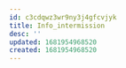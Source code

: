 ```yaml
---
id: c3cdqwz3wr9ny3j4gfcvjyk
title: Info_intermission
desc: ''
updated: 1681954968520
created: 1681954968520
---
```


